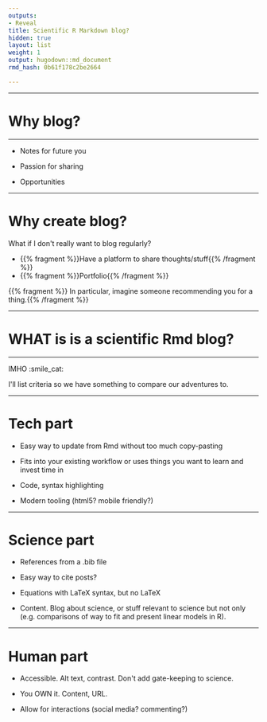 ```yaml
---
outputs:
- Reveal
title: Scientific R Markdown blog?
hidden: true
layout: list
weight: 1
output: hugodown::md_document
rmd_hash: 0b61f178c2be2664

---
```


------------------------------------------------------------------------

Why blog?
=========

------------------------------------------------------------------------

-   Notes for future you

-   Passion for sharing

-   Opportunities

------------------------------------------------------------------------

Why create blog?
================

What if I don't really want to blog regularly?

<!--html_preserve-->

-   {{% fragment %}}Have a platform to share thoughts/stuff{{% /fragment %}}
-   {{% fragment %}}Portfolio{{% /fragment %}}

{{% fragment %}} In particular, imagine someone recommending you for a thing.{{% /fragment %}}

<!--/html_preserve-->
---------------------

WHAT is is a scientific Rmd blog?
=================================

------------------------------------------------------------------------

IMHO :smile\_cat:

I'll list criteria so we have something to compare our adventures to.

------------------------------------------------------------------------

Tech part
=========

-   Easy way to update from Rmd without too much copy-pasting

-   Fits into your existing workflow or uses things you want to learn and invest time in

-   Code, syntax highlighting

-   Modern tooling (html5? mobile friendly?)

------------------------------------------------------------------------

Science part
============

-   References from a .bib file

-   Easy way to cite posts?

-   Equations with LaTeX syntax, but no LaTeX

-   Content. Blog about science, or stuff relevant to science but not only (e.g. comparisons of way to fit and present linear models in R).

------------------------------------------------------------------------

Human part
==========

-   Accessible. Alt text, contrast. Don't add gate-keeping to science.

-   You OWN it. Content, URL.

-   Allow for interactions (social media? commenting?)

